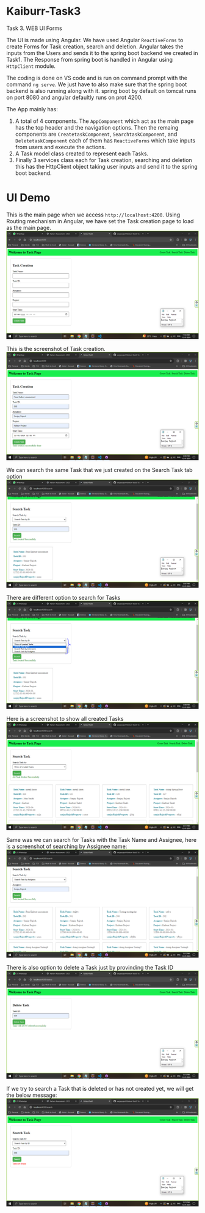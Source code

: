# Kaiburr-Task3
Task 3. WEB UI Forms

The UI is made using Angular. We have used Angular `ReactiveForms` to create Forms for Task creation, search and deletion. Angular takes the inputs from the Users and sends it to the spring boot backend we created in Task1. The Response from spring boot is handled in Angular using `HttpClient` module.

The coding is done on VS code and is run on command prompt with the command `ng serve`. We just have to also make sure that the spring boot backend is also running along with it. spring boot by default on tomcat runs on port 8080 and angular defaultly runs on prot 4200.

The App mainly has:
1. A total of 4 components. The `AppComponent` which act as the main page has the top header and the navigation options. Then the remaing components are `CreatetaskComponent`, `SearchtaskComponent`, and `DeletetaskComponent` each of them has `ReactiveForms` which take inputs from users and execute the actions.
2. A Task model class created to represent each Tasks.
3. Finally 3 services class each for Task creation, searching and deletion this has the HttpClient object taking user inputs and send it to the spring boot backend.

# UI Demo

This is the main page when we access `http://localhost:4200`. Using Routing mechanism in Angular, we have set the Task creation page to load as the main page.
![Screenshot](screenshots/initialTaskCreationPage.PNG)

This is the screenshot of Task creation.
![Screenshot](screenshots/TaskCreation.PNG)

We can search the same Task that we just created on the Search Task tab option
![Screenshot](screenshots/TaskSearch.PNG)

There are different option to search for Tasks
![Screenshot](screenshots/OptionsToSearch.PNG)

Here is a screenshot to show all created Tasks
![Screenshot](screenshots/ShowAllTask.PNG)

Same was we can search for Tasks with the Task Name and Assignee, here is a screenshot of searching by Assignee name:
![Screenshot](screenshots/SearchByAssignee.PNG)

There is also option to delete a Task just by provinding the Task ID
![Screenshot](screenshots/DeleteTask.PNG)

If we try to search a Task that is deleted or has not created yet, we will get the below message:
![Screenshot](screenshots/SearchDeletedItem.PNG)